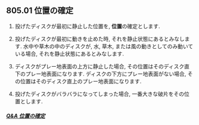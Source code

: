 ## 805.01 位置の確定

1. 投げたディスクが最初に静止した位置を, **位置**の確定とします.

1. 投げたディスクが最初に動きを止めた時,
それを静止状態にあるとみなします.
水中や草木の中のディスクが,
水, 草木, または風の動きとしてのみ動いている場合,
それを静止状態にあるとみなします.

1. ディスクがプレー地表面の上方に静止した場合,
その位置はそのディスク直下のプレー地表面になります.
ディスクの下方にプレー地表面がない場合,
その位置はそのディスク直上のプレー地表面になります.

1. 投げたディスクがバラバラになってしまった場合,
一番大きな破片をその位置とします.

##### [Q&A 位置の確定](qa-pos)
